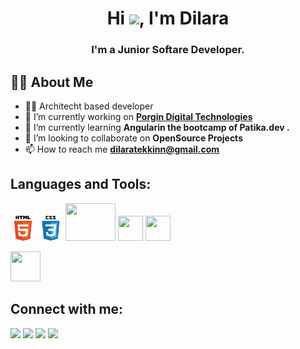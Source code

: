 <h1 align="center">Hi <img src="https://raw.githubusercontent.com/MartinHeinz/MartinHeinz/master/wave.gif" width="30px">, I'm Dilara</h1>
<h3 align="center">I'm a Junior Softare Developer.</h3>

## 🙋‍♂️ About Me

- 👨‍💻 Architecht based developer
- 🔭 I’m currently working on **[Porgin Digital Technologies](https://www.porgin.com/tr/)**
- 🌱 I’m currently learning **Angularin the bootcamp of Patika.dev .**
- 👯 I’m looking to collaborate on **OpenSource Projects**
- 📫 How to reach me **dilaratekkinn@gmail.com**

## Languages and Tools:
<p align="left"> 
   <img src="https://raw.githubusercontent.com/github/explore/80688e429a7d4ef2fca1e82350fe8e3517d3494d/topics/html/html.png" width="40" height="40"/></a>
   <img src="https://raw.githubusercontent.com/github/explore/80688e429a7d4ef2fca1e82350fe8e3517d3494d/topics/css/css.png" width="40" height="40"/></a>
   <img src="https://brandslogos.com/wp-content/uploads/thumbs/bootstrap-logo-vector.svg"" width="80" height="60"/></a>
   <img src="https://cdn.worldvectorlogo.com/logos/php.svg"" width="40" height="40"/></a>
   <img src="https:/https://fedojo.com/wp-content/uploads/2019/03/logo-javascript-png-html-code-allows-to-embed-javascript-logo-in-your-website-587.png"" width="40" height="40"/></a>
   
<img src="" width="48" height="48"/></a>
   
</p>

## Connect with me:
<p align="left">
<a href = "https://www.linkedin.com/in/subham-raoniar/"><img src="https://img.icons8.com/fluent/48/000000/linkedin.png"/></a>
<a href = "https://twitter.com/subhamraoniar"><img src="https://img.icons8.com/fluent/48/000000/twitter.png"/></a>
<a href = "https://www.instagram.com/subhamraoniar/"><img src="https://img.icons8.com/fluent/48/000000/instagram-new.png"/></a>
<a href = "https://www.youtube.com/channel/UC-NXT1lYAOPa3lrgWXqvuHA"><img src="https://img.icons8.com/color/48/000000/youtube-play.png"/></a>
</p>
